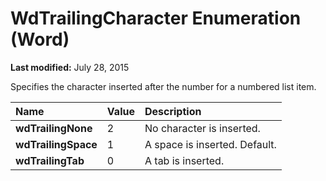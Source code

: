 
# WdTrailingCharacter Enumeration (Word)

 **Last modified:** July 28, 2015

Specifies the character inserted after the number for a numbered list item.


|**Name**|**Value**|**Description**|
|:-----|:-----|:-----|
| **wdTrailingNone**|2|No character is inserted.|
| **wdTrailingSpace**|1|A space is inserted. Default.|
| **wdTrailingTab**|0|A tab is inserted.|
